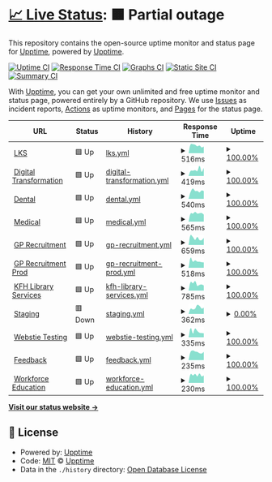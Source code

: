 # [📈 Live Status](https://upptime.github.io/upptime): <!--live status--> **🟧 Partial outage**

This repository contains the open-source uptime monitor and status page for [Upptime](https://upptime.js.org), powered by [Upptime](https://github.com/upptime/upptime).

[![Uptime CI](https://github.com/sankar-shunmuga/NWP-Monitor-Tool/workflows/Uptime%20CI/badge.svg)](https://github.com/sankar-shunmuga/NWP-Monitor-Tool/actions?query=workflow%3A%22Uptime+CI%22)
[![Response Time CI](https://github.com/sankar-shunmuga/NWP-Monitor-Tool/workflows/Response%20Time%20CI/badge.svg)](https://github.com/sankar-shunmuga/NWP-Monitor-Tool/actions?query=workflow%3A%22Response+Time+CI%22)
[![Graphs CI](https://github.com/sankar-shunmuga/NWP-Monitor-Tool/workflows/Graphs%20CI/badge.svg)](https://github.com/sankar-shunmuga/NWP-Monitor-Tool/actions?query=workflow%3A%22Graphs+CI%22)
[![Static Site CI](https://github.com/sankar-shunmuga/NWP-Monitor-Tool/workflows/Static%20Site%20CI/badge.svg)](https://github.com/sankar-shunmuga/NWP-Monitor-Tool/actions?query=workflow%3A%22Static+Site+CI%22)
[![Summary CI](https://github.com/sankar-shunmuga/NWP-Monitor-Tool/workflows/Summary%20CI/badge.svg)](https://github.com/sankar-shunmuga/NWP-Monitor-Tool/actions?query=workflow%3A%22Summary+CI%22)

With [Upptime](https://upptime.js.org), you can get your own unlimited and free uptime monitor and status page, powered entirely by a GitHub repository. We use [Issues](https://github.com/upptime/upptime/issues) as incident reports, [Actions](https://github.com/sankar-shunmuga/NWP-Monitor-Tool/actions) as uptime monitors, and [Pages](https://upptime.github.io/upptime) for the status page.

<!--start: status pages-->
<!-- This summary is generated by Upptime (https://github.com/upptime/upptime) -->
<!-- Do not edit this manually, your changes will be overwritten -->
<!-- prettier-ignore -->
| URL | Status | History | Response Time | Uptime |
| --- | ------ | ------- | ------------- | ------ |
| <img alt="" src="https://icons.duckduckgo.com/ip3/library.hee.nhs.uk.ico" height="13"> [LKS](https://library.hee.nhs.uk) | 🟩 Up | [lks.yml](https://github.com/sankar-shunmuga/NWP-Monitor-Tool/commits/HEAD/history/lks.yml) | <details><summary><img alt="Response time graph" src="./graphs/lks/response-time-week.png" height="20"> 516ms</summary><br><a href="https://sankar-shunmuga.github.io/NWP-Monitor-Tool/history/lks"><img alt="Response time 576" src="https://img.shields.io/endpoint?url=https%3A%2F%2Fraw.githubusercontent.com%2Fsankar-shunmuga%2FNWP-Monitor-Tool%2FHEAD%2Fapi%2Flks%2Fresponse-time.json"></a><br><a href="https://sankar-shunmuga.github.io/NWP-Monitor-Tool/history/lks"><img alt="24-hour response time 445" src="https://img.shields.io/endpoint?url=https%3A%2F%2Fraw.githubusercontent.com%2Fsankar-shunmuga%2FNWP-Monitor-Tool%2FHEAD%2Fapi%2Flks%2Fresponse-time-day.json"></a><br><a href="https://sankar-shunmuga.github.io/NWP-Monitor-Tool/history/lks"><img alt="7-day response time 516" src="https://img.shields.io/endpoint?url=https%3A%2F%2Fraw.githubusercontent.com%2Fsankar-shunmuga%2FNWP-Monitor-Tool%2FHEAD%2Fapi%2Flks%2Fresponse-time-week.json"></a><br><a href="https://sankar-shunmuga.github.io/NWP-Monitor-Tool/history/lks"><img alt="30-day response time 567" src="https://img.shields.io/endpoint?url=https%3A%2F%2Fraw.githubusercontent.com%2Fsankar-shunmuga%2FNWP-Monitor-Tool%2FHEAD%2Fapi%2Flks%2Fresponse-time-month.json"></a><br><a href="https://sankar-shunmuga.github.io/NWP-Monitor-Tool/history/lks"><img alt="1-year response time 576" src="https://img.shields.io/endpoint?url=https%3A%2F%2Fraw.githubusercontent.com%2Fsankar-shunmuga%2FNWP-Monitor-Tool%2FHEAD%2Fapi%2Flks%2Fresponse-time-year.json"></a></details> | <details><summary><a href="https://sankar-shunmuga.github.io/NWP-Monitor-Tool/history/lks">100.00%</a></summary><a href="https://sankar-shunmuga.github.io/NWP-Monitor-Tool/history/lks"><img alt="All-time uptime 100.00%" src="https://img.shields.io/endpoint?url=https%3A%2F%2Fraw.githubusercontent.com%2Fsankar-shunmuga%2FNWP-Monitor-Tool%2FHEAD%2Fapi%2Flks%2Fuptime.json"></a><br><a href="https://sankar-shunmuga.github.io/NWP-Monitor-Tool/history/lks"><img alt="24-hour uptime 100.00%" src="https://img.shields.io/endpoint?url=https%3A%2F%2Fraw.githubusercontent.com%2Fsankar-shunmuga%2FNWP-Monitor-Tool%2FHEAD%2Fapi%2Flks%2Fuptime-day.json"></a><br><a href="https://sankar-shunmuga.github.io/NWP-Monitor-Tool/history/lks"><img alt="7-day uptime 100.00%" src="https://img.shields.io/endpoint?url=https%3A%2F%2Fraw.githubusercontent.com%2Fsankar-shunmuga%2FNWP-Monitor-Tool%2FHEAD%2Fapi%2Flks%2Fuptime-week.json"></a><br><a href="https://sankar-shunmuga.github.io/NWP-Monitor-Tool/history/lks"><img alt="30-day uptime 100.00%" src="https://img.shields.io/endpoint?url=https%3A%2F%2Fraw.githubusercontent.com%2Fsankar-shunmuga%2FNWP-Monitor-Tool%2FHEAD%2Fapi%2Flks%2Fuptime-month.json"></a><br><a href="https://sankar-shunmuga.github.io/NWP-Monitor-Tool/history/lks"><img alt="1-year uptime 100.00%" src="https://img.shields.io/endpoint?url=https%3A%2F%2Fraw.githubusercontent.com%2Fsankar-shunmuga%2FNWP-Monitor-Tool%2FHEAD%2Fapi%2Flks%2Fuptime-year.json"></a></details>
| <img alt="" src="https://icons.duckduckgo.com/ip3/digital-transformation.hee.nhs.uk.ico" height="13"> [Digital Transformation](https://digital-transformation.hee.nhs.uk) | 🟩 Up | [digital-transformation.yml](https://github.com/sankar-shunmuga/NWP-Monitor-Tool/commits/HEAD/history/digital-transformation.yml) | <details><summary><img alt="Response time graph" src="./graphs/digital-transformation/response-time-week.png" height="20"> 419ms</summary><br><a href="https://sankar-shunmuga.github.io/NWP-Monitor-Tool/history/digital-transformation"><img alt="Response time 363" src="https://img.shields.io/endpoint?url=https%3A%2F%2Fraw.githubusercontent.com%2Fsankar-shunmuga%2FNWP-Monitor-Tool%2FHEAD%2Fapi%2Fdigital-transformation%2Fresponse-time.json"></a><br><a href="https://sankar-shunmuga.github.io/NWP-Monitor-Tool/history/digital-transformation"><img alt="24-hour response time 540" src="https://img.shields.io/endpoint?url=https%3A%2F%2Fraw.githubusercontent.com%2Fsankar-shunmuga%2FNWP-Monitor-Tool%2FHEAD%2Fapi%2Fdigital-transformation%2Fresponse-time-day.json"></a><br><a href="https://sankar-shunmuga.github.io/NWP-Monitor-Tool/history/digital-transformation"><img alt="7-day response time 419" src="https://img.shields.io/endpoint?url=https%3A%2F%2Fraw.githubusercontent.com%2Fsankar-shunmuga%2FNWP-Monitor-Tool%2FHEAD%2Fapi%2Fdigital-transformation%2Fresponse-time-week.json"></a><br><a href="https://sankar-shunmuga.github.io/NWP-Monitor-Tool/history/digital-transformation"><img alt="30-day response time 357" src="https://img.shields.io/endpoint?url=https%3A%2F%2Fraw.githubusercontent.com%2Fsankar-shunmuga%2FNWP-Monitor-Tool%2FHEAD%2Fapi%2Fdigital-transformation%2Fresponse-time-month.json"></a><br><a href="https://sankar-shunmuga.github.io/NWP-Monitor-Tool/history/digital-transformation"><img alt="1-year response time 363" src="https://img.shields.io/endpoint?url=https%3A%2F%2Fraw.githubusercontent.com%2Fsankar-shunmuga%2FNWP-Monitor-Tool%2FHEAD%2Fapi%2Fdigital-transformation%2Fresponse-time-year.json"></a></details> | <details><summary><a href="https://sankar-shunmuga.github.io/NWP-Monitor-Tool/history/digital-transformation">100.00%</a></summary><a href="https://sankar-shunmuga.github.io/NWP-Monitor-Tool/history/digital-transformation"><img alt="All-time uptime 99.99%" src="https://img.shields.io/endpoint?url=https%3A%2F%2Fraw.githubusercontent.com%2Fsankar-shunmuga%2FNWP-Monitor-Tool%2FHEAD%2Fapi%2Fdigital-transformation%2Fuptime.json"></a><br><a href="https://sankar-shunmuga.github.io/NWP-Monitor-Tool/history/digital-transformation"><img alt="24-hour uptime 100.00%" src="https://img.shields.io/endpoint?url=https%3A%2F%2Fraw.githubusercontent.com%2Fsankar-shunmuga%2FNWP-Monitor-Tool%2FHEAD%2Fapi%2Fdigital-transformation%2Fuptime-day.json"></a><br><a href="https://sankar-shunmuga.github.io/NWP-Monitor-Tool/history/digital-transformation"><img alt="7-day uptime 100.00%" src="https://img.shields.io/endpoint?url=https%3A%2F%2Fraw.githubusercontent.com%2Fsankar-shunmuga%2FNWP-Monitor-Tool%2FHEAD%2Fapi%2Fdigital-transformation%2Fuptime-week.json"></a><br><a href="https://sankar-shunmuga.github.io/NWP-Monitor-Tool/history/digital-transformation"><img alt="30-day uptime 100.00%" src="https://img.shields.io/endpoint?url=https%3A%2F%2Fraw.githubusercontent.com%2Fsankar-shunmuga%2FNWP-Monitor-Tool%2FHEAD%2Fapi%2Fdigital-transformation%2Fuptime-month.json"></a><br><a href="https://sankar-shunmuga.github.io/NWP-Monitor-Tool/history/digital-transformation"><img alt="1-year uptime 99.99%" src="https://img.shields.io/endpoint?url=https%3A%2F%2Fraw.githubusercontent.com%2Fsankar-shunmuga%2FNWP-Monitor-Tool%2FHEAD%2Fapi%2Fdigital-transformation%2Fuptime-year.json"></a></details>
| <img alt="" src="https://icons.duckduckgo.com/ip3/dental.hee.nhs.uk.ico" height="13"> [Dental](https://dental.hee.nhs.uk) | 🟩 Up | [dental.yml](https://github.com/sankar-shunmuga/NWP-Monitor-Tool/commits/HEAD/history/dental.yml) | <details><summary><img alt="Response time graph" src="./graphs/dental/response-time-week.png" height="20"> 540ms</summary><br><a href="https://sankar-shunmuga.github.io/NWP-Monitor-Tool/history/dental"><img alt="Response time 548" src="https://img.shields.io/endpoint?url=https%3A%2F%2Fraw.githubusercontent.com%2Fsankar-shunmuga%2FNWP-Monitor-Tool%2FHEAD%2Fapi%2Fdental%2Fresponse-time.json"></a><br><a href="https://sankar-shunmuga.github.io/NWP-Monitor-Tool/history/dental"><img alt="24-hour response time 530" src="https://img.shields.io/endpoint?url=https%3A%2F%2Fraw.githubusercontent.com%2Fsankar-shunmuga%2FNWP-Monitor-Tool%2FHEAD%2Fapi%2Fdental%2Fresponse-time-day.json"></a><br><a href="https://sankar-shunmuga.github.io/NWP-Monitor-Tool/history/dental"><img alt="7-day response time 540" src="https://img.shields.io/endpoint?url=https%3A%2F%2Fraw.githubusercontent.com%2Fsankar-shunmuga%2FNWP-Monitor-Tool%2FHEAD%2Fapi%2Fdental%2Fresponse-time-week.json"></a><br><a href="https://sankar-shunmuga.github.io/NWP-Monitor-Tool/history/dental"><img alt="30-day response time 526" src="https://img.shields.io/endpoint?url=https%3A%2F%2Fraw.githubusercontent.com%2Fsankar-shunmuga%2FNWP-Monitor-Tool%2FHEAD%2Fapi%2Fdental%2Fresponse-time-month.json"></a><br><a href="https://sankar-shunmuga.github.io/NWP-Monitor-Tool/history/dental"><img alt="1-year response time 548" src="https://img.shields.io/endpoint?url=https%3A%2F%2Fraw.githubusercontent.com%2Fsankar-shunmuga%2FNWP-Monitor-Tool%2FHEAD%2Fapi%2Fdental%2Fresponse-time-year.json"></a></details> | <details><summary><a href="https://sankar-shunmuga.github.io/NWP-Monitor-Tool/history/dental">100.00%</a></summary><a href="https://sankar-shunmuga.github.io/NWP-Monitor-Tool/history/dental"><img alt="All-time uptime 100.00%" src="https://img.shields.io/endpoint?url=https%3A%2F%2Fraw.githubusercontent.com%2Fsankar-shunmuga%2FNWP-Monitor-Tool%2FHEAD%2Fapi%2Fdental%2Fuptime.json"></a><br><a href="https://sankar-shunmuga.github.io/NWP-Monitor-Tool/history/dental"><img alt="24-hour uptime 100.00%" src="https://img.shields.io/endpoint?url=https%3A%2F%2Fraw.githubusercontent.com%2Fsankar-shunmuga%2FNWP-Monitor-Tool%2FHEAD%2Fapi%2Fdental%2Fuptime-day.json"></a><br><a href="https://sankar-shunmuga.github.io/NWP-Monitor-Tool/history/dental"><img alt="7-day uptime 100.00%" src="https://img.shields.io/endpoint?url=https%3A%2F%2Fraw.githubusercontent.com%2Fsankar-shunmuga%2FNWP-Monitor-Tool%2FHEAD%2Fapi%2Fdental%2Fuptime-week.json"></a><br><a href="https://sankar-shunmuga.github.io/NWP-Monitor-Tool/history/dental"><img alt="30-day uptime 100.00%" src="https://img.shields.io/endpoint?url=https%3A%2F%2Fraw.githubusercontent.com%2Fsankar-shunmuga%2FNWP-Monitor-Tool%2FHEAD%2Fapi%2Fdental%2Fuptime-month.json"></a><br><a href="https://sankar-shunmuga.github.io/NWP-Monitor-Tool/history/dental"><img alt="1-year uptime 100.00%" src="https://img.shields.io/endpoint?url=https%3A%2F%2Fraw.githubusercontent.com%2Fsankar-shunmuga%2FNWP-Monitor-Tool%2FHEAD%2Fapi%2Fdental%2Fuptime-year.json"></a></details>
| <img alt="" src="https://icons.duckduckgo.com/ip3/medical.hee.nhs.uk.ico" height="13"> [Medical](https://medical.hee.nhs.uk) | 🟩 Up | [medical.yml](https://github.com/sankar-shunmuga/NWP-Monitor-Tool/commits/HEAD/history/medical.yml) | <details><summary><img alt="Response time graph" src="./graphs/medical/response-time-week.png" height="20"> 565ms</summary><br><a href="https://sankar-shunmuga.github.io/NWP-Monitor-Tool/history/medical"><img alt="Response time 628" src="https://img.shields.io/endpoint?url=https%3A%2F%2Fraw.githubusercontent.com%2Fsankar-shunmuga%2FNWP-Monitor-Tool%2FHEAD%2Fapi%2Fmedical%2Fresponse-time.json"></a><br><a href="https://sankar-shunmuga.github.io/NWP-Monitor-Tool/history/medical"><img alt="24-hour response time 479" src="https://img.shields.io/endpoint?url=https%3A%2F%2Fraw.githubusercontent.com%2Fsankar-shunmuga%2FNWP-Monitor-Tool%2FHEAD%2Fapi%2Fmedical%2Fresponse-time-day.json"></a><br><a href="https://sankar-shunmuga.github.io/NWP-Monitor-Tool/history/medical"><img alt="7-day response time 565" src="https://img.shields.io/endpoint?url=https%3A%2F%2Fraw.githubusercontent.com%2Fsankar-shunmuga%2FNWP-Monitor-Tool%2FHEAD%2Fapi%2Fmedical%2Fresponse-time-week.json"></a><br><a href="https://sankar-shunmuga.github.io/NWP-Monitor-Tool/history/medical"><img alt="30-day response time 631" src="https://img.shields.io/endpoint?url=https%3A%2F%2Fraw.githubusercontent.com%2Fsankar-shunmuga%2FNWP-Monitor-Tool%2FHEAD%2Fapi%2Fmedical%2Fresponse-time-month.json"></a><br><a href="https://sankar-shunmuga.github.io/NWP-Monitor-Tool/history/medical"><img alt="1-year response time 628" src="https://img.shields.io/endpoint?url=https%3A%2F%2Fraw.githubusercontent.com%2Fsankar-shunmuga%2FNWP-Monitor-Tool%2FHEAD%2Fapi%2Fmedical%2Fresponse-time-year.json"></a></details> | <details><summary><a href="https://sankar-shunmuga.github.io/NWP-Monitor-Tool/history/medical">100.00%</a></summary><a href="https://sankar-shunmuga.github.io/NWP-Monitor-Tool/history/medical"><img alt="All-time uptime 100.00%" src="https://img.shields.io/endpoint?url=https%3A%2F%2Fraw.githubusercontent.com%2Fsankar-shunmuga%2FNWP-Monitor-Tool%2FHEAD%2Fapi%2Fmedical%2Fuptime.json"></a><br><a href="https://sankar-shunmuga.github.io/NWP-Monitor-Tool/history/medical"><img alt="24-hour uptime 100.00%" src="https://img.shields.io/endpoint?url=https%3A%2F%2Fraw.githubusercontent.com%2Fsankar-shunmuga%2FNWP-Monitor-Tool%2FHEAD%2Fapi%2Fmedical%2Fuptime-day.json"></a><br><a href="https://sankar-shunmuga.github.io/NWP-Monitor-Tool/history/medical"><img alt="7-day uptime 100.00%" src="https://img.shields.io/endpoint?url=https%3A%2F%2Fraw.githubusercontent.com%2Fsankar-shunmuga%2FNWP-Monitor-Tool%2FHEAD%2Fapi%2Fmedical%2Fuptime-week.json"></a><br><a href="https://sankar-shunmuga.github.io/NWP-Monitor-Tool/history/medical"><img alt="30-day uptime 100.00%" src="https://img.shields.io/endpoint?url=https%3A%2F%2Fraw.githubusercontent.com%2Fsankar-shunmuga%2FNWP-Monitor-Tool%2FHEAD%2Fapi%2Fmedical%2Fuptime-month.json"></a><br><a href="https://sankar-shunmuga.github.io/NWP-Monitor-Tool/history/medical"><img alt="1-year uptime 100.00%" src="https://img.shields.io/endpoint?url=https%3A%2F%2Fraw.githubusercontent.com%2Fsankar-shunmuga%2FNWP-Monitor-Tool%2FHEAD%2Fapi%2Fmedical%2Fuptime-year.json"></a></details>
| <img alt="" src="https://icons.duckduckgo.com/ip3/gprecruitment.hee.nhs.uk.ico" height="13"> [GP Recruitment](https://gprecruitment.hee.nhs.uk) | 🟩 Up | [gp-recruitment.yml](https://github.com/sankar-shunmuga/NWP-Monitor-Tool/commits/HEAD/history/gp-recruitment.yml) | <details><summary><img alt="Response time graph" src="./graphs/gp-recruitment/response-time-week.png" height="20"> 659ms</summary><br><a href="https://sankar-shunmuga.github.io/NWP-Monitor-Tool/history/gp-recruitment"><img alt="Response time 557" src="https://img.shields.io/endpoint?url=https%3A%2F%2Fraw.githubusercontent.com%2Fsankar-shunmuga%2FNWP-Monitor-Tool%2FHEAD%2Fapi%2Fgp-recruitment%2Fresponse-time.json"></a><br><a href="https://sankar-shunmuga.github.io/NWP-Monitor-Tool/history/gp-recruitment"><img alt="24-hour response time 675" src="https://img.shields.io/endpoint?url=https%3A%2F%2Fraw.githubusercontent.com%2Fsankar-shunmuga%2FNWP-Monitor-Tool%2FHEAD%2Fapi%2Fgp-recruitment%2Fresponse-time-day.json"></a><br><a href="https://sankar-shunmuga.github.io/NWP-Monitor-Tool/history/gp-recruitment"><img alt="7-day response time 659" src="https://img.shields.io/endpoint?url=https%3A%2F%2Fraw.githubusercontent.com%2Fsankar-shunmuga%2FNWP-Monitor-Tool%2FHEAD%2Fapi%2Fgp-recruitment%2Fresponse-time-week.json"></a><br><a href="https://sankar-shunmuga.github.io/NWP-Monitor-Tool/history/gp-recruitment"><img alt="30-day response time 588" src="https://img.shields.io/endpoint?url=https%3A%2F%2Fraw.githubusercontent.com%2Fsankar-shunmuga%2FNWP-Monitor-Tool%2FHEAD%2Fapi%2Fgp-recruitment%2Fresponse-time-month.json"></a><br><a href="https://sankar-shunmuga.github.io/NWP-Monitor-Tool/history/gp-recruitment"><img alt="1-year response time 557" src="https://img.shields.io/endpoint?url=https%3A%2F%2Fraw.githubusercontent.com%2Fsankar-shunmuga%2FNWP-Monitor-Tool%2FHEAD%2Fapi%2Fgp-recruitment%2Fresponse-time-year.json"></a></details> | <details><summary><a href="https://sankar-shunmuga.github.io/NWP-Monitor-Tool/history/gp-recruitment">100.00%</a></summary><a href="https://sankar-shunmuga.github.io/NWP-Monitor-Tool/history/gp-recruitment"><img alt="All-time uptime 99.98%" src="https://img.shields.io/endpoint?url=https%3A%2F%2Fraw.githubusercontent.com%2Fsankar-shunmuga%2FNWP-Monitor-Tool%2FHEAD%2Fapi%2Fgp-recruitment%2Fuptime.json"></a><br><a href="https://sankar-shunmuga.github.io/NWP-Monitor-Tool/history/gp-recruitment"><img alt="24-hour uptime 100.00%" src="https://img.shields.io/endpoint?url=https%3A%2F%2Fraw.githubusercontent.com%2Fsankar-shunmuga%2FNWP-Monitor-Tool%2FHEAD%2Fapi%2Fgp-recruitment%2Fuptime-day.json"></a><br><a href="https://sankar-shunmuga.github.io/NWP-Monitor-Tool/history/gp-recruitment"><img alt="7-day uptime 100.00%" src="https://img.shields.io/endpoint?url=https%3A%2F%2Fraw.githubusercontent.com%2Fsankar-shunmuga%2FNWP-Monitor-Tool%2FHEAD%2Fapi%2Fgp-recruitment%2Fuptime-week.json"></a><br><a href="https://sankar-shunmuga.github.io/NWP-Monitor-Tool/history/gp-recruitment"><img alt="30-day uptime 100.00%" src="https://img.shields.io/endpoint?url=https%3A%2F%2Fraw.githubusercontent.com%2Fsankar-shunmuga%2FNWP-Monitor-Tool%2FHEAD%2Fapi%2Fgp-recruitment%2Fuptime-month.json"></a><br><a href="https://sankar-shunmuga.github.io/NWP-Monitor-Tool/history/gp-recruitment"><img alt="1-year uptime 99.98%" src="https://img.shields.io/endpoint?url=https%3A%2F%2Fraw.githubusercontent.com%2Fsankar-shunmuga%2FNWP-Monitor-Tool%2FHEAD%2Fapi%2Fgp-recruitment%2Fuptime-year.json"></a></details>
| <img alt="" src="https://icons.duckduckgo.com/ip3/gprecruitment-prod.hee.nhs.uk.ico" height="13"> [GP Recruitment Prod](https://gprecruitment-prod.hee.nhs.uk) | 🟩 Up | [gp-recruitment-prod.yml](https://github.com/sankar-shunmuga/NWP-Monitor-Tool/commits/HEAD/history/gp-recruitment-prod.yml) | <details><summary><img alt="Response time graph" src="./graphs/gp-recruitment-prod/response-time-week.png" height="20"> 518ms</summary><br><a href="https://sankar-shunmuga.github.io/NWP-Monitor-Tool/history/gp-recruitment-prod"><img alt="Response time 550" src="https://img.shields.io/endpoint?url=https%3A%2F%2Fraw.githubusercontent.com%2Fsankar-shunmuga%2FNWP-Monitor-Tool%2FHEAD%2Fapi%2Fgp-recruitment-prod%2Fresponse-time.json"></a><br><a href="https://sankar-shunmuga.github.io/NWP-Monitor-Tool/history/gp-recruitment-prod"><img alt="24-hour response time 417" src="https://img.shields.io/endpoint?url=https%3A%2F%2Fraw.githubusercontent.com%2Fsankar-shunmuga%2FNWP-Monitor-Tool%2FHEAD%2Fapi%2Fgp-recruitment-prod%2Fresponse-time-day.json"></a><br><a href="https://sankar-shunmuga.github.io/NWP-Monitor-Tool/history/gp-recruitment-prod"><img alt="7-day response time 518" src="https://img.shields.io/endpoint?url=https%3A%2F%2Fraw.githubusercontent.com%2Fsankar-shunmuga%2FNWP-Monitor-Tool%2FHEAD%2Fapi%2Fgp-recruitment-prod%2Fresponse-time-week.json"></a><br><a href="https://sankar-shunmuga.github.io/NWP-Monitor-Tool/history/gp-recruitment-prod"><img alt="30-day response time 555" src="https://img.shields.io/endpoint?url=https%3A%2F%2Fraw.githubusercontent.com%2Fsankar-shunmuga%2FNWP-Monitor-Tool%2FHEAD%2Fapi%2Fgp-recruitment-prod%2Fresponse-time-month.json"></a><br><a href="https://sankar-shunmuga.github.io/NWP-Monitor-Tool/history/gp-recruitment-prod"><img alt="1-year response time 550" src="https://img.shields.io/endpoint?url=https%3A%2F%2Fraw.githubusercontent.com%2Fsankar-shunmuga%2FNWP-Monitor-Tool%2FHEAD%2Fapi%2Fgp-recruitment-prod%2Fresponse-time-year.json"></a></details> | <details><summary><a href="https://sankar-shunmuga.github.io/NWP-Monitor-Tool/history/gp-recruitment-prod">100.00%</a></summary><a href="https://sankar-shunmuga.github.io/NWP-Monitor-Tool/history/gp-recruitment-prod"><img alt="All-time uptime 99.98%" src="https://img.shields.io/endpoint?url=https%3A%2F%2Fraw.githubusercontent.com%2Fsankar-shunmuga%2FNWP-Monitor-Tool%2FHEAD%2Fapi%2Fgp-recruitment-prod%2Fuptime.json"></a><br><a href="https://sankar-shunmuga.github.io/NWP-Monitor-Tool/history/gp-recruitment-prod"><img alt="24-hour uptime 100.00%" src="https://img.shields.io/endpoint?url=https%3A%2F%2Fraw.githubusercontent.com%2Fsankar-shunmuga%2FNWP-Monitor-Tool%2FHEAD%2Fapi%2Fgp-recruitment-prod%2Fuptime-day.json"></a><br><a href="https://sankar-shunmuga.github.io/NWP-Monitor-Tool/history/gp-recruitment-prod"><img alt="7-day uptime 100.00%" src="https://img.shields.io/endpoint?url=https%3A%2F%2Fraw.githubusercontent.com%2Fsankar-shunmuga%2FNWP-Monitor-Tool%2FHEAD%2Fapi%2Fgp-recruitment-prod%2Fuptime-week.json"></a><br><a href="https://sankar-shunmuga.github.io/NWP-Monitor-Tool/history/gp-recruitment-prod"><img alt="30-day uptime 100.00%" src="https://img.shields.io/endpoint?url=https%3A%2F%2Fraw.githubusercontent.com%2Fsankar-shunmuga%2FNWP-Monitor-Tool%2FHEAD%2Fapi%2Fgp-recruitment-prod%2Fuptime-month.json"></a><br><a href="https://sankar-shunmuga.github.io/NWP-Monitor-Tool/history/gp-recruitment-prod"><img alt="1-year uptime 99.98%" src="https://img.shields.io/endpoint?url=https%3A%2F%2Fraw.githubusercontent.com%2Fsankar-shunmuga%2FNWP-Monitor-Tool%2FHEAD%2Fapi%2Fgp-recruitment-prod%2Fuptime-year.json"></a></details>
| <img alt="" src="https://icons.duckduckgo.com/ip3/kfh.libraryservices.nhs.uk.ico" height="13"> [KFH Library Services](https://kfh.libraryservices.nhs.uk) | 🟩 Up | [kfh-library-services.yml](https://github.com/sankar-shunmuga/NWP-Monitor-Tool/commits/HEAD/history/kfh-library-services.yml) | <details><summary><img alt="Response time graph" src="./graphs/kfh-library-services/response-time-week.png" height="20"> 785ms</summary><br><a href="https://sankar-shunmuga.github.io/NWP-Monitor-Tool/history/kfh-library-services"><img alt="Response time 740" src="https://img.shields.io/endpoint?url=https%3A%2F%2Fraw.githubusercontent.com%2Fsankar-shunmuga%2FNWP-Monitor-Tool%2FHEAD%2Fapi%2Fkfh-library-services%2Fresponse-time.json"></a><br><a href="https://sankar-shunmuga.github.io/NWP-Monitor-Tool/history/kfh-library-services"><img alt="24-hour response time 595" src="https://img.shields.io/endpoint?url=https%3A%2F%2Fraw.githubusercontent.com%2Fsankar-shunmuga%2FNWP-Monitor-Tool%2FHEAD%2Fapi%2Fkfh-library-services%2Fresponse-time-day.json"></a><br><a href="https://sankar-shunmuga.github.io/NWP-Monitor-Tool/history/kfh-library-services"><img alt="7-day response time 785" src="https://img.shields.io/endpoint?url=https%3A%2F%2Fraw.githubusercontent.com%2Fsankar-shunmuga%2FNWP-Monitor-Tool%2FHEAD%2Fapi%2Fkfh-library-services%2Fresponse-time-week.json"></a><br><a href="https://sankar-shunmuga.github.io/NWP-Monitor-Tool/history/kfh-library-services"><img alt="30-day response time 764" src="https://img.shields.io/endpoint?url=https%3A%2F%2Fraw.githubusercontent.com%2Fsankar-shunmuga%2FNWP-Monitor-Tool%2FHEAD%2Fapi%2Fkfh-library-services%2Fresponse-time-month.json"></a><br><a href="https://sankar-shunmuga.github.io/NWP-Monitor-Tool/history/kfh-library-services"><img alt="1-year response time 740" src="https://img.shields.io/endpoint?url=https%3A%2F%2Fraw.githubusercontent.com%2Fsankar-shunmuga%2FNWP-Monitor-Tool%2FHEAD%2Fapi%2Fkfh-library-services%2Fresponse-time-year.json"></a></details> | <details><summary><a href="https://sankar-shunmuga.github.io/NWP-Monitor-Tool/history/kfh-library-services">100.00%</a></summary><a href="https://sankar-shunmuga.github.io/NWP-Monitor-Tool/history/kfh-library-services"><img alt="All-time uptime 100.00%" src="https://img.shields.io/endpoint?url=https%3A%2F%2Fraw.githubusercontent.com%2Fsankar-shunmuga%2FNWP-Monitor-Tool%2FHEAD%2Fapi%2Fkfh-library-services%2Fuptime.json"></a><br><a href="https://sankar-shunmuga.github.io/NWP-Monitor-Tool/history/kfh-library-services"><img alt="24-hour uptime 100.00%" src="https://img.shields.io/endpoint?url=https%3A%2F%2Fraw.githubusercontent.com%2Fsankar-shunmuga%2FNWP-Monitor-Tool%2FHEAD%2Fapi%2Fkfh-library-services%2Fuptime-day.json"></a><br><a href="https://sankar-shunmuga.github.io/NWP-Monitor-Tool/history/kfh-library-services"><img alt="7-day uptime 100.00%" src="https://img.shields.io/endpoint?url=https%3A%2F%2Fraw.githubusercontent.com%2Fsankar-shunmuga%2FNWP-Monitor-Tool%2FHEAD%2Fapi%2Fkfh-library-services%2Fuptime-week.json"></a><br><a href="https://sankar-shunmuga.github.io/NWP-Monitor-Tool/history/kfh-library-services"><img alt="30-day uptime 100.00%" src="https://img.shields.io/endpoint?url=https%3A%2F%2Fraw.githubusercontent.com%2Fsankar-shunmuga%2FNWP-Monitor-Tool%2FHEAD%2Fapi%2Fkfh-library-services%2Fuptime-month.json"></a><br><a href="https://sankar-shunmuga.github.io/NWP-Monitor-Tool/history/kfh-library-services"><img alt="1-year uptime 100.00%" src="https://img.shields.io/endpoint?url=https%3A%2F%2Fraw.githubusercontent.com%2Fsankar-shunmuga%2FNWP-Monitor-Tool%2FHEAD%2Fapi%2Fkfh-library-services%2Fuptime-year.json"></a></details>
| <img alt="" src="https://icons.duckduckgo.com/ip3/staging.hee.nhs.uk.ico" height="13"> [Staging](https://staging.hee.nhs.uk) | 🟥 Down | [staging.yml](https://github.com/sankar-shunmuga/NWP-Monitor-Tool/commits/HEAD/history/staging.yml) | <details><summary><img alt="Response time graph" src="./graphs/staging/response-time-week.png" height="20"> 362ms</summary><br><a href="https://sankar-shunmuga.github.io/NWP-Monitor-Tool/history/staging"><img alt="Response time 461" src="https://img.shields.io/endpoint?url=https%3A%2F%2Fraw.githubusercontent.com%2Fsankar-shunmuga%2FNWP-Monitor-Tool%2FHEAD%2Fapi%2Fstaging%2Fresponse-time.json"></a><br><a href="https://sankar-shunmuga.github.io/NWP-Monitor-Tool/history/staging"><img alt="24-hour response time 362" src="https://img.shields.io/endpoint?url=https%3A%2F%2Fraw.githubusercontent.com%2Fsankar-shunmuga%2FNWP-Monitor-Tool%2FHEAD%2Fapi%2Fstaging%2Fresponse-time-day.json"></a><br><a href="https://sankar-shunmuga.github.io/NWP-Monitor-Tool/history/staging"><img alt="7-day response time 362" src="https://img.shields.io/endpoint?url=https%3A%2F%2Fraw.githubusercontent.com%2Fsankar-shunmuga%2FNWP-Monitor-Tool%2FHEAD%2Fapi%2Fstaging%2Fresponse-time-week.json"></a><br><a href="https://sankar-shunmuga.github.io/NWP-Monitor-Tool/history/staging"><img alt="30-day response time 350" src="https://img.shields.io/endpoint?url=https%3A%2F%2Fraw.githubusercontent.com%2Fsankar-shunmuga%2FNWP-Monitor-Tool%2FHEAD%2Fapi%2Fstaging%2Fresponse-time-month.json"></a><br><a href="https://sankar-shunmuga.github.io/NWP-Monitor-Tool/history/staging"><img alt="1-year response time 461" src="https://img.shields.io/endpoint?url=https%3A%2F%2Fraw.githubusercontent.com%2Fsankar-shunmuga%2FNWP-Monitor-Tool%2FHEAD%2Fapi%2Fstaging%2Fresponse-time-year.json"></a></details> | <details><summary><a href="https://sankar-shunmuga.github.io/NWP-Monitor-Tool/history/staging">0.00%</a></summary><a href="https://sankar-shunmuga.github.io/NWP-Monitor-Tool/history/staging"><img alt="All-time uptime 38.66%" src="https://img.shields.io/endpoint?url=https%3A%2F%2Fraw.githubusercontent.com%2Fsankar-shunmuga%2FNWP-Monitor-Tool%2FHEAD%2Fapi%2Fstaging%2Fuptime.json"></a><br><a href="https://sankar-shunmuga.github.io/NWP-Monitor-Tool/history/staging"><img alt="24-hour uptime 0.00%" src="https://img.shields.io/endpoint?url=https%3A%2F%2Fraw.githubusercontent.com%2Fsankar-shunmuga%2FNWP-Monitor-Tool%2FHEAD%2Fapi%2Fstaging%2Fuptime-day.json"></a><br><a href="https://sankar-shunmuga.github.io/NWP-Monitor-Tool/history/staging"><img alt="7-day uptime 0.00%" src="https://img.shields.io/endpoint?url=https%3A%2F%2Fraw.githubusercontent.com%2Fsankar-shunmuga%2FNWP-Monitor-Tool%2FHEAD%2Fapi%2Fstaging%2Fuptime-week.json"></a><br><a href="https://sankar-shunmuga.github.io/NWP-Monitor-Tool/history/staging"><img alt="30-day uptime 0.00%" src="https://img.shields.io/endpoint?url=https%3A%2F%2Fraw.githubusercontent.com%2Fsankar-shunmuga%2FNWP-Monitor-Tool%2FHEAD%2Fapi%2Fstaging%2Fuptime-month.json"></a><br><a href="https://sankar-shunmuga.github.io/NWP-Monitor-Tool/history/staging"><img alt="1-year uptime 38.66%" src="https://img.shields.io/endpoint?url=https%3A%2F%2Fraw.githubusercontent.com%2Fsankar-shunmuga%2FNWP-Monitor-Tool%2FHEAD%2Fapi%2Fstaging%2Fuptime-year.json"></a></details>
| <img alt="" src="https://icons.duckduckgo.com/ip3/website-testing.hee.nhs.uk.ico" height="13"> [Webstie Testing](https://website-testing.hee.nhs.uk) | 🟩 Up | [webstie-testing.yml](https://github.com/sankar-shunmuga/NWP-Monitor-Tool/commits/HEAD/history/webstie-testing.yml) | <details><summary><img alt="Response time graph" src="./graphs/webstie-testing/response-time-week.png" height="20"> 335ms</summary><br><a href="https://sankar-shunmuga.github.io/NWP-Monitor-Tool/history/webstie-testing"><img alt="Response time 284" src="https://img.shields.io/endpoint?url=https%3A%2F%2Fraw.githubusercontent.com%2Fsankar-shunmuga%2FNWP-Monitor-Tool%2FHEAD%2Fapi%2Fwebstie-testing%2Fresponse-time.json"></a><br><a href="https://sankar-shunmuga.github.io/NWP-Monitor-Tool/history/webstie-testing"><img alt="24-hour response time 227" src="https://img.shields.io/endpoint?url=https%3A%2F%2Fraw.githubusercontent.com%2Fsankar-shunmuga%2FNWP-Monitor-Tool%2FHEAD%2Fapi%2Fwebstie-testing%2Fresponse-time-day.json"></a><br><a href="https://sankar-shunmuga.github.io/NWP-Monitor-Tool/history/webstie-testing"><img alt="7-day response time 335" src="https://img.shields.io/endpoint?url=https%3A%2F%2Fraw.githubusercontent.com%2Fsankar-shunmuga%2FNWP-Monitor-Tool%2FHEAD%2Fapi%2Fwebstie-testing%2Fresponse-time-week.json"></a><br><a href="https://sankar-shunmuga.github.io/NWP-Monitor-Tool/history/webstie-testing"><img alt="30-day response time 276" src="https://img.shields.io/endpoint?url=https%3A%2F%2Fraw.githubusercontent.com%2Fsankar-shunmuga%2FNWP-Monitor-Tool%2FHEAD%2Fapi%2Fwebstie-testing%2Fresponse-time-month.json"></a><br><a href="https://sankar-shunmuga.github.io/NWP-Monitor-Tool/history/webstie-testing"><img alt="1-year response time 284" src="https://img.shields.io/endpoint?url=https%3A%2F%2Fraw.githubusercontent.com%2Fsankar-shunmuga%2FNWP-Monitor-Tool%2FHEAD%2Fapi%2Fwebstie-testing%2Fresponse-time-year.json"></a></details> | <details><summary><a href="https://sankar-shunmuga.github.io/NWP-Monitor-Tool/history/webstie-testing">100.00%</a></summary><a href="https://sankar-shunmuga.github.io/NWP-Monitor-Tool/history/webstie-testing"><img alt="All-time uptime 99.99%" src="https://img.shields.io/endpoint?url=https%3A%2F%2Fraw.githubusercontent.com%2Fsankar-shunmuga%2FNWP-Monitor-Tool%2FHEAD%2Fapi%2Fwebstie-testing%2Fuptime.json"></a><br><a href="https://sankar-shunmuga.github.io/NWP-Monitor-Tool/history/webstie-testing"><img alt="24-hour uptime 100.00%" src="https://img.shields.io/endpoint?url=https%3A%2F%2Fraw.githubusercontent.com%2Fsankar-shunmuga%2FNWP-Monitor-Tool%2FHEAD%2Fapi%2Fwebstie-testing%2Fuptime-day.json"></a><br><a href="https://sankar-shunmuga.github.io/NWP-Monitor-Tool/history/webstie-testing"><img alt="7-day uptime 100.00%" src="https://img.shields.io/endpoint?url=https%3A%2F%2Fraw.githubusercontent.com%2Fsankar-shunmuga%2FNWP-Monitor-Tool%2FHEAD%2Fapi%2Fwebstie-testing%2Fuptime-week.json"></a><br><a href="https://sankar-shunmuga.github.io/NWP-Monitor-Tool/history/webstie-testing"><img alt="30-day uptime 100.00%" src="https://img.shields.io/endpoint?url=https%3A%2F%2Fraw.githubusercontent.com%2Fsankar-shunmuga%2FNWP-Monitor-Tool%2FHEAD%2Fapi%2Fwebstie-testing%2Fuptime-month.json"></a><br><a href="https://sankar-shunmuga.github.io/NWP-Monitor-Tool/history/webstie-testing"><img alt="1-year uptime 99.99%" src="https://img.shields.io/endpoint?url=https%3A%2F%2Fraw.githubusercontent.com%2Fsankar-shunmuga%2FNWP-Monitor-Tool%2FHEAD%2Fapi%2Fwebstie-testing%2Fuptime-year.json"></a></details>
| <img alt="" src="https://icons.duckduckgo.com/ip3/feedback.hee.nhs.uk.ico" height="13"> [Feedback](https://feedback.hee.nhs.uk) | 🟩 Up | [feedback.yml](https://github.com/sankar-shunmuga/NWP-Monitor-Tool/commits/HEAD/history/feedback.yml) | <details><summary><img alt="Response time graph" src="./graphs/feedback/response-time-week.png" height="20"> 235ms</summary><br><a href="https://sankar-shunmuga.github.io/NWP-Monitor-Tool/history/feedback"><img alt="Response time 274" src="https://img.shields.io/endpoint?url=https%3A%2F%2Fraw.githubusercontent.com%2Fsankar-shunmuga%2FNWP-Monitor-Tool%2FHEAD%2Fapi%2Ffeedback%2Fresponse-time.json"></a><br><a href="https://sankar-shunmuga.github.io/NWP-Monitor-Tool/history/feedback"><img alt="24-hour response time 239" src="https://img.shields.io/endpoint?url=https%3A%2F%2Fraw.githubusercontent.com%2Fsankar-shunmuga%2FNWP-Monitor-Tool%2FHEAD%2Fapi%2Ffeedback%2Fresponse-time-day.json"></a><br><a href="https://sankar-shunmuga.github.io/NWP-Monitor-Tool/history/feedback"><img alt="7-day response time 235" src="https://img.shields.io/endpoint?url=https%3A%2F%2Fraw.githubusercontent.com%2Fsankar-shunmuga%2FNWP-Monitor-Tool%2FHEAD%2Fapi%2Ffeedback%2Fresponse-time-week.json"></a><br><a href="https://sankar-shunmuga.github.io/NWP-Monitor-Tool/history/feedback"><img alt="30-day response time 254" src="https://img.shields.io/endpoint?url=https%3A%2F%2Fraw.githubusercontent.com%2Fsankar-shunmuga%2FNWP-Monitor-Tool%2FHEAD%2Fapi%2Ffeedback%2Fresponse-time-month.json"></a><br><a href="https://sankar-shunmuga.github.io/NWP-Monitor-Tool/history/feedback"><img alt="1-year response time 274" src="https://img.shields.io/endpoint?url=https%3A%2F%2Fraw.githubusercontent.com%2Fsankar-shunmuga%2FNWP-Monitor-Tool%2FHEAD%2Fapi%2Ffeedback%2Fresponse-time-year.json"></a></details> | <details><summary><a href="https://sankar-shunmuga.github.io/NWP-Monitor-Tool/history/feedback">100.00%</a></summary><a href="https://sankar-shunmuga.github.io/NWP-Monitor-Tool/history/feedback"><img alt="All-time uptime 99.98%" src="https://img.shields.io/endpoint?url=https%3A%2F%2Fraw.githubusercontent.com%2Fsankar-shunmuga%2FNWP-Monitor-Tool%2FHEAD%2Fapi%2Ffeedback%2Fuptime.json"></a><br><a href="https://sankar-shunmuga.github.io/NWP-Monitor-Tool/history/feedback"><img alt="24-hour uptime 100.00%" src="https://img.shields.io/endpoint?url=https%3A%2F%2Fraw.githubusercontent.com%2Fsankar-shunmuga%2FNWP-Monitor-Tool%2FHEAD%2Fapi%2Ffeedback%2Fuptime-day.json"></a><br><a href="https://sankar-shunmuga.github.io/NWP-Monitor-Tool/history/feedback"><img alt="7-day uptime 100.00%" src="https://img.shields.io/endpoint?url=https%3A%2F%2Fraw.githubusercontent.com%2Fsankar-shunmuga%2FNWP-Monitor-Tool%2FHEAD%2Fapi%2Ffeedback%2Fuptime-week.json"></a><br><a href="https://sankar-shunmuga.github.io/NWP-Monitor-Tool/history/feedback"><img alt="30-day uptime 100.00%" src="https://img.shields.io/endpoint?url=https%3A%2F%2Fraw.githubusercontent.com%2Fsankar-shunmuga%2FNWP-Monitor-Tool%2FHEAD%2Fapi%2Ffeedback%2Fuptime-month.json"></a><br><a href="https://sankar-shunmuga.github.io/NWP-Monitor-Tool/history/feedback"><img alt="1-year uptime 99.98%" src="https://img.shields.io/endpoint?url=https%3A%2F%2Fraw.githubusercontent.com%2Fsankar-shunmuga%2FNWP-Monitor-Tool%2FHEAD%2Fapi%2Ffeedback%2Fuptime-year.json"></a></details>
| <img alt="" src="https://icons.duckduckgo.com/ip3/workforce-education.hee.nhs.uk.ico" height="13"> [Workforce Education](https://workforce-education.hee.nhs.uk) | 🟩 Up | [workforce-education.yml](https://github.com/sankar-shunmuga/NWP-Monitor-Tool/commits/HEAD/history/workforce-education.yml) | <details><summary><img alt="Response time graph" src="./graphs/workforce-education/response-time-week.png" height="20"> 230ms</summary><br><a href="https://sankar-shunmuga.github.io/NWP-Monitor-Tool/history/workforce-education"><img alt="Response time 278" src="https://img.shields.io/endpoint?url=https%3A%2F%2Fraw.githubusercontent.com%2Fsankar-shunmuga%2FNWP-Monitor-Tool%2FHEAD%2Fapi%2Fworkforce-education%2Fresponse-time.json"></a><br><a href="https://sankar-shunmuga.github.io/NWP-Monitor-Tool/history/workforce-education"><img alt="24-hour response time 217" src="https://img.shields.io/endpoint?url=https%3A%2F%2Fraw.githubusercontent.com%2Fsankar-shunmuga%2FNWP-Monitor-Tool%2FHEAD%2Fapi%2Fworkforce-education%2Fresponse-time-day.json"></a><br><a href="https://sankar-shunmuga.github.io/NWP-Monitor-Tool/history/workforce-education"><img alt="7-day response time 230" src="https://img.shields.io/endpoint?url=https%3A%2F%2Fraw.githubusercontent.com%2Fsankar-shunmuga%2FNWP-Monitor-Tool%2FHEAD%2Fapi%2Fworkforce-education%2Fresponse-time-week.json"></a><br><a href="https://sankar-shunmuga.github.io/NWP-Monitor-Tool/history/workforce-education"><img alt="30-day response time 296" src="https://img.shields.io/endpoint?url=https%3A%2F%2Fraw.githubusercontent.com%2Fsankar-shunmuga%2FNWP-Monitor-Tool%2FHEAD%2Fapi%2Fworkforce-education%2Fresponse-time-month.json"></a><br><a href="https://sankar-shunmuga.github.io/NWP-Monitor-Tool/history/workforce-education"><img alt="1-year response time 278" src="https://img.shields.io/endpoint?url=https%3A%2F%2Fraw.githubusercontent.com%2Fsankar-shunmuga%2FNWP-Monitor-Tool%2FHEAD%2Fapi%2Fworkforce-education%2Fresponse-time-year.json"></a></details> | <details><summary><a href="https://sankar-shunmuga.github.io/NWP-Monitor-Tool/history/workforce-education">100.00%</a></summary><a href="https://sankar-shunmuga.github.io/NWP-Monitor-Tool/history/workforce-education"><img alt="All-time uptime 100.00%" src="https://img.shields.io/endpoint?url=https%3A%2F%2Fraw.githubusercontent.com%2Fsankar-shunmuga%2FNWP-Monitor-Tool%2FHEAD%2Fapi%2Fworkforce-education%2Fuptime.json"></a><br><a href="https://sankar-shunmuga.github.io/NWP-Monitor-Tool/history/workforce-education"><img alt="24-hour uptime 100.00%" src="https://img.shields.io/endpoint?url=https%3A%2F%2Fraw.githubusercontent.com%2Fsankar-shunmuga%2FNWP-Monitor-Tool%2FHEAD%2Fapi%2Fworkforce-education%2Fuptime-day.json"></a><br><a href="https://sankar-shunmuga.github.io/NWP-Monitor-Tool/history/workforce-education"><img alt="7-day uptime 100.00%" src="https://img.shields.io/endpoint?url=https%3A%2F%2Fraw.githubusercontent.com%2Fsankar-shunmuga%2FNWP-Monitor-Tool%2FHEAD%2Fapi%2Fworkforce-education%2Fuptime-week.json"></a><br><a href="https://sankar-shunmuga.github.io/NWP-Monitor-Tool/history/workforce-education"><img alt="30-day uptime 100.00%" src="https://img.shields.io/endpoint?url=https%3A%2F%2Fraw.githubusercontent.com%2Fsankar-shunmuga%2FNWP-Monitor-Tool%2FHEAD%2Fapi%2Fworkforce-education%2Fuptime-month.json"></a><br><a href="https://sankar-shunmuga.github.io/NWP-Monitor-Tool/history/workforce-education"><img alt="1-year uptime 100.00%" src="https://img.shields.io/endpoint?url=https%3A%2F%2Fraw.githubusercontent.com%2Fsankar-shunmuga%2FNWP-Monitor-Tool%2FHEAD%2Fapi%2Fworkforce-education%2Fuptime-year.json"></a></details>

<!--end: status pages-->

[**Visit our status website →**](https://upptime.github.io/upptime)

## 📄 License

- Powered by: [Upptime](https://github.com/upptime/upptime)
- Code: [MIT](./LICENSE) © [Upptime](https://upptime.js.org)
- Data in the `./history` directory: [Open Database License](https://opendatacommons.org/licenses/odbl/1-0/)
